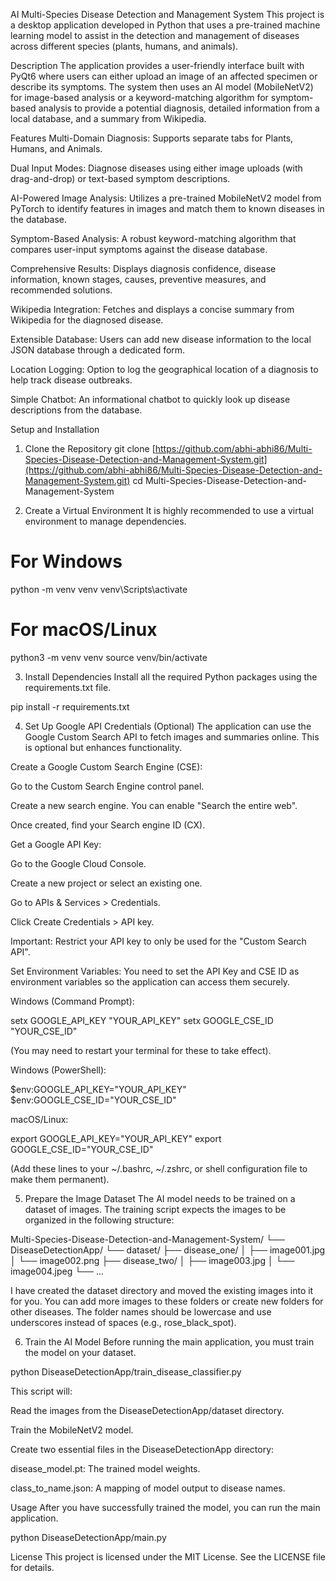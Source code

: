AI Multi-Species Disease Detection and Management System
This project is a desktop application developed in Python that uses a pre-trained machine learning model to assist in the detection and management of diseases across different species (plants, humans, and animals).

Description
The application provides a user-friendly interface built with PyQt6 where users can either upload an image of an affected specimen or describe its symptoms. The system then uses an AI model (MobileNetV2) for image-based analysis or a keyword-matching algorithm for symptom-based analysis to provide a potential diagnosis, detailed information from a local database, and a summary from Wikipedia.

Features
Multi-Domain Diagnosis: Supports separate tabs for Plants, Humans, and Animals.

Dual Input Modes: Diagnose diseases using either image uploads (with drag-and-drop) or text-based symptom descriptions.

AI-Powered Image Analysis: Utilizes a pre-trained MobileNetV2 model from PyTorch to identify features in images and match them to known diseases in the database.

Symptom-Based Analysis: A robust keyword-matching algorithm that compares user-input symptoms against the disease database.

Comprehensive Results: Displays diagnosis confidence, disease information, known stages, causes, preventive measures, and recommended solutions.

Wikipedia Integration: Fetches and displays a concise summary from Wikipedia for the diagnosed disease.

Extensible Database: Users can add new disease information to the local JSON database through a dedicated form.

Location Logging: Option to log the geographical location of a diagnosis to help track disease outbreaks.

Simple Chatbot: An informational chatbot to quickly look up disease descriptions from the database.

Setup and Installation
1. Clone the Repository
git clone [https://github.com/abhi-abhi86/Multi-Species-Disease-Detection-and-Management-System.git](https://github.com/abhi-abhi86/Multi-Species-Disease-Detection-and-Management-System.git)
cd Multi-Species-Disease-Detection-and-Management-System

2. Create a Virtual Environment
It is highly recommended to use a virtual environment to manage dependencies.

# For Windows
python -m venv venv
venv\Scripts\activate

# For macOS/Linux
python3 -m venv venv
source venv/bin/activate

3. Install Dependencies
Install all the required Python packages using the requirements.txt file.

pip install -r requirements.txt

4. Set Up Google API Credentials (Optional)
The application can use the Google Custom Search API to fetch images and summaries online. This is optional but enhances functionality.

Create a Google Custom Search Engine (CSE):

Go to the Custom Search Engine control panel.

Create a new search engine. You can enable "Search the entire web".

Once created, find your Search engine ID (CX).

Get a Google API Key:

Go to the Google Cloud Console.

Create a new project or select an existing one.

Go to APIs & Services > Credentials.

Click Create Credentials > API key.

Important: Restrict your API key to only be used for the "Custom Search API".

Set Environment Variables:
You need to set the API Key and CSE ID as environment variables so the application can access them securely.

Windows (Command Prompt):

setx GOOGLE_API_KEY "YOUR_API_KEY"
setx GOOGLE_CSE_ID "YOUR_CSE_ID"

(You may need to restart your terminal for these to take effect).

Windows (PowerShell):

$env:GOOGLE_API_KEY="YOUR_API_KEY"
$env:GOOGLE_CSE_ID="YOUR_CSE_ID"

macOS/Linux:

export GOOGLE_API_KEY="YOUR_API_KEY"
export GOOGLE_CSE_ID="YOUR_CSE_ID"

(Add these lines to your ~/.bashrc, ~/.zshrc, or shell configuration file to make them permanent).

5. Prepare the Image Dataset
The AI model needs to be trained on a dataset of images. The training script expects the images to be organized in the following structure:

Multi-Species-Disease-Detection-and-Management-System/
└── DiseaseDetectionApp/
    └── dataset/
        ├── disease_one/
        │   ├── image001.jpg
        │   └── image002.png
        ├── disease_two/
        │   ├── image003.jpg
        │   └── image004.jpeg
        └── ...

I have created the dataset directory and moved the existing images into it for you. You can add more images to these folders or create new folders for other diseases. The folder names should be lowercase and use underscores instead of spaces (e.g., rose_black_spot).

6. Train the AI Model
Before running the main application, you must train the model on your dataset.

python DiseaseDetectionApp/train_disease_classifier.py

This script will:

Read the images from the DiseaseDetectionApp/dataset directory.

Train the MobileNetV2 model.

Create two essential files in the DiseaseDetectionApp directory:

disease_model.pt: The trained model weights.

class_to_name.json: A mapping of model output to disease names.

Usage
After you have successfully trained the model, you can run the main application.

python DiseaseDetectionApp/main.py

License
This project is licensed under the MIT License. See the LICENSE file for details.
